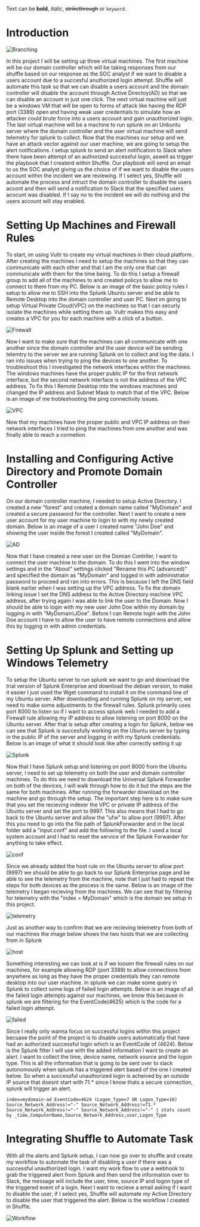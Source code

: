 
Text can be **bold**, _italic_, ~~strikethrough~~ or `keyword`.

# Introduction

![Branching](ADLayoutFinal.png)

In this project I will be setting up three virtual machines. The first machine will be our domain controller which will be taking responses from our shuffle based on our response as the SOC analyst if we want to disable a users account due to a succesful anuthorized login attempt. Shuffle will automate this task so that we can disable a users account and the domain controller will disable the account through Active Directoy(AD) so that we can disable an account in just one click. The next virtual machine will just be a windows VM that will be open to forms of attack like having the RDP port (3389) open and having weak user credentials to simulate how an attacker could brute force into a users account and gain unauthorized login. The last virtual machine will be a machine to run splunk on an Unbuntu server where the domain controller and the user virtual machine will send telemetry for splunk to collect. Now that the machines our setup and we have an attack vector against our user machine, we are going to setup the alert notifications. I setup splunk to send an alert notification to Slack when there have been attempt of an authorized successful login, aswell as trigger the playbook that I createrd within Shuffle. Our playbook will send an email to us the SOC analyst giving us the choice of if we want to disable the users account within the incident we are reviewing. If I select yes, Shuffle will automate the process and intruct the domain controller to disable the users accont and then will send a notification to Slack that the specified users acocunt was disabled. If I say no to the incident we will do nothing and the users account will stay enabled. 

# Setting Up Machines and Firewall Rules

To start, im using Vultr to create my virtual machines in their cloud platform. After creating the machines I need to setup the machines so that they can communicate with each other and that I am the only one that can communicate with them for the time being. To do this I setup a firewall group to add all of the machines to and created policys to allow me to connect to them from my PC. Below is an image of the basic policy rules I setup to allow me to SSH into the Splunk Ubuntu server and be able to Remote Desktop into the domain controller and user PC. Next im going to setup Virtual Private Cloud(VPC) on the machines so that I can securly isolate the machines while setting them up. Vultr makes this easy and creates a VPC for you for each machine with a click of a button.

![Firewall](FirewallRules.png)

Now I want to make sure that the machines can all communicate with one another since the domain controller and the user device will be sending telemtry to the server we are running Splunk on to collect and log the data. I ran into issues when trying to ping the devices to one another. To troubleshoot this I investigated the network interfaces within the machines. The windows machines have the proper public IP for the first network interface, but the second network interface is not the address of the VPC address. To fix this I Remote Desktop into the windows machines and changed the IP address and Subnet Mask to match that of the VPC. Below is an image of me trobleshooting the ping connectivity issues. 

![VPC](VPCIP.png)

Now that my machines have the proper public and VPC IP address on their network interfaces I tried to ping the machines from one another and was finally able to reach a connetion. 

# Installing and Configuring Active Directory and Promote Domain Controller

On our domain controller machine, I needed to setup Active Directory. I created a new "forest" and created a domain name called "MyDomain" and created a secure password for the controller. Next I want to create a new user account for my user machine to login to with my newly created domain. Below is an image of a user I created name "John Doe" and showing the user inside the forest I created called "MyDomain". 

![AD](AD.png)

Now that I have created a new user on the Domian Contrller, I want to connect the user machine to the domain. To do this I went into the window settings and in the "About" settings clicked "Rename this PC (advanced)" and specified the domain as "MyDomain" and logged in with administrator password to proceed and ran into errors. This is because I left the DNS field blank earlier when I was setting up the VPC address. To fix the domain linking issue I set the DNS address to the Active Directory machine VPC address, after trying again I was able to link the user to the Domain. Now I should be able to login with my new user John Doe within my domain by logging in with "MyDomain\JDoe". Before I can Remote login with the John Doe account I have to allow the user to have remote connections and allow this by logging in with admin credentials. 

# Setting Up Splunk and Setting up Windows Telemetry

To setup the Ubuntu server to run splunk we want to go and download the trial version of Splunk Enterprise and download the debian version, to make it easier I just used the Wget command to install it on the command line of my Ubuntu server. After downloading and running Splunk on my server, we need to make some adjustments to the firewall rules. Splunk primarily uses port 8000 to listen so if I want to access splunk web I needed to add a Firewall rule allowing my IP address to allow listening on port 8000 on the Ubuntu server. After that is setup after creating a login for Splunk, below we can see that Splunk is succesfully working on the Ubuntu server by typing in the public IP of the server and logging in with my Splunk credentials. Below is an image of what it should look like after correctly setting it up 

![Splunk](Splunk.png)

Now that I have Splunk setup and listening on port 8000 from the Ubuntu server, I need to set up telemetry on both the user and domain controller machines. To do this we need to download the Universal Splunk Forwarder on both of the devices, I will walk through how to do it but the steps are the same for both machines. After running the forwarder download on the machine and go through the setup. The important step here is to make sure that you set the recieving indexer the VPC or private IP address of the Ubuntu server and set the port to 9997. This also means that I had to go back to the Ubuntu server and allow the "ufw" to allow port (9997). After this you need to go into the file path of SplunkForwarder and in the local folder add a "input.conf" and add the following to the file. I used a local system account and I had to reset the service of the Splunk Forwarder for anything to take effect.

![conf](splunkinputconf.png)

Since we already added the host rule on the Ubuntu server to allow port (9997) we should be able to go back to our Splunk Enterprise page and be able to see the telemetry from the machine, note that I just had to repeat the steps for both devices as the process is the same. Below is an image of the telemetry I began recieving from the machines. We can see that by filtering for telemetry with the "index = MyDomain" which is the domain we setup in this project. 

![telemetry](telemetry.png)

Just as another way to confirm that we are recieving telemetry from both of our machines the image below shows the two hosts that we are collecting from in Splunk

![host](Host.png)

Something interesting we can look at is if we loosen the firewall rules on our machines, for example allowing RDP (port 3389) to allow connections from anywhere as long as they have the proper credentials they can remote desktop into our user machine. In splunk we can make some query in Splunk to collect some logs of failed login attempts. Below is an image of all the failed login attempts against our machines, we know this because in splunk we are filtering for the EventCode(4625) which is the code for a failed login attempt. 

![failed](failedlogin.png)

Since I really only wanna focus on successful logins within this project becuase the point of the project is to disable users automatically that have had an authorized successful login which is an EventCode of (4624). Below is the Splunk filter I will use with the added information I want to create an alert. I want to collect the time, device name, network source and the logon type. This is all the information that is going to be sent over to slack autonomously when splunk has a triggered alert based of the one I created below. So when a successful unauthorized login is acheived by an outside IP source that doesnt start with 71.* since I know thats a secure connection, splunk will trigger an alert.  
```
index=mydomain-ad EventCode=4624 (Logon_Type=7 OR Logon_Type=10) Source_Network_Address!="-" Source_Network_Address!=71.* Source_Network_Address!="-" Source_Network_Address!="-" | stats count by _time,ComputerName,Source_Network_Address,user,Logon_Type 
```
# Integrating Shuffle to Automate Task

With all the alerts and Splunk setup, I can now go over to shuffle and create my workflow to automate the task of disabling a user if there was a successful unauthorized login. I want my work flow to use a webhook to grab the triggered alert from Splunk and then send the information over to Slack, the message will include the user, time, source IP and logon type of the triggered event of a login. Next I want to recieve a email asking if I want to disable the user, if I select yes, Shuffle will automate my Active Directory to disable the user that triggered the alert. Below is the workflow I created in Shuffle. 

![Workflow](Workflow.png)



